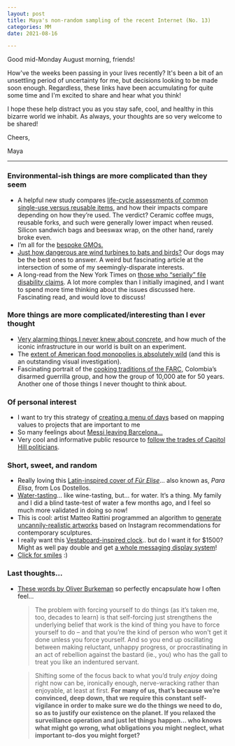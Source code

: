 ```yaml
---
layout: post
title: Maya's non-random sampling of the recent Internet (No. 13)
categories: MM
date: 2021-08-16

---
```


Good mid-Monday August morning, friends!

How've the weeks been passing in your lives recently? It's been a bit of an unsettling period of uncertainty for me, but decisions looking to be made soon enough. Regardless, these links have been accumulating for quite some time and I'm excited to share and hear what you think!

I hope these help distract you as you stay safe, cool, and healthy in this bizarre world we inhabit. As always, your thoughts are so very welcome to be shared!

Cheers,

Maya

---

### Environmental-ish things are more complicated than they seem

- A helpful new study compares [life-cycle assessments of common single-use versus reusable items](https://www.anthropocenemagazine.org/2021/07/think-that-reusable-straw-or-sandwich-wrap-is-better-for-the-environment-think-again/?utm_source=rss&utm_medium=rss&utm_campaign=think-that-reusable-straw-or-sandwich-wrap-is-better-for-the-environment-think-again&utm_source=Anthropocene&utm_campaign=585fcc222c-Anthropocene+science+to+AM&utm_medium=email&utm_term=0_ececcea89a-585fcc222c-294377772), and how their impacts compare depending on how they’re used. The verdict? Ceramic coffee mugs, reusable forks, and such were generally lower impact when reused. Silicon sandwich bags and beeswax wrap, on the other hand, rarely broke even.
- I’m all for the [bespoke GMOs.](https://www.nytimes.com/2021/07/20/magazine/gmos.html?referringSource=articleShare)
- [Just how dangerous are wind turbines to bats and birds?](https://www.theatlantic.com/science/archive/2021/07/bat-dogs-wind-turbines/619482/?utm_source=newsletter&utm_medium=email&utm_campaign=atlantic-daily-newsletter&utm_content=20210721&silverid=%25%25RECIPIENT_ID%25%25&utm_term=The%20Atlantic%20Daily)  Our dogs may be the best ones to answer. A weird but fascinating article at the intersection of some of my seemingly-disparate interests.
- A long-read from the New York Times on [those who “serially” file disability claims](https://www.nytimes.com/2021/07/21/magazine/americans-with-disabilities-act.html?referringSource=articleShare). A lot more complex than I initially imagined, and I want to spend more time thinking about the issues discussed here. Fascinating read, and would love to discuss!

### More things are more complicated/interesting than I ever thought

- [Very alarming things I never knew about concrete](https://theprepared.us3.list-manage.com/track/click?u=2e2c86e49a5f6d1fd1ab7ce70&id=6ff219c9ec&e=2916a434ea), and how much of the iconic infrastructure in our world is built on an experiment.
- The [extent of American food monopolies is absolutely wild](https://www.theguardian.com/environment/ng-interactive/2021/jul/14/food-monopoly-meals-profits-data-investigation?utm_source=thingtesting&utm_campaign=9d42dbf9dd-ISSUE_71&utm_medium=email&utm_term=0_8aab527691-9d42dbf9dd-434785290) (and this is an outstanding visual investigation).
- Fascinating portrait of the [cooking traditions of the FARC](https://www.atlasobscura.com/articles/what-farc-ate-colombia), Colombia’s disarmed guerrilla group, and how the group of 10,000 ate for 50 years. Another one of those things I never thought to think about.

### Of personal interest

- I want to try this strategy of [creating a menu of days](https://thecreativeindependent.com/tips/tips-for-how-to-prioritize-your-project-ideas/?_kx=oWkQXypT8JA71wOF4f058H4EHaCsDq6dY02_v_eexSM%3D.Tveuzf&utm_source=pocket_mylist) based on mapping values to projects that are important to me
- So many feelings about [Messi leaving Barcelona…](https://www.theguardian.com/football/2021/aug/10/the-manner-of-lionel-messi-leaving-feels-wrong-for-him-and-for-barcelona)
- Very cool and informative public resource to [follow the trades of Capitol Hill politicians](https://www.capitoltrades.com).

### Short, sweet, and random

- Really loving this [Latin-inspired cover of *Für Elise*](https://open.spotify.com/track/6t6QEaiKAXtVOORoNbGR9O?si=ae6cc0646b4c4b57)... also known as, *Para Elisa*, from Los Dostellos.
- [Water-tasting](https://www.atlasobscura.com/articles/water-tasting-events?utm_source=Gastro+Obscura+Weekly+E-mail&utm_campaign=e3ffd306e8-GASTRO_EMAIL_CAMPAIGN_2021_07_31&utm_medium=email&utm_term=0_2418498528-e3ffd306e8-75453502&mc_cid=e3ffd306e8&mc_eid=b32ef50eb4)… like wine-tasting, but… for water. It’s a thing. My family and I did a blind taste-test of water a few months ago, and I feel so much more validated in doing so now!
- This is cool: artist Matteo Rattini programmed an algorithm to [generate uncannily-realistic artworks](https://hyperallergic.com/667011/art-of-ai-matteo-rattini-eerily-real-computer-generated-sculptures/?utm_medium=email&utm_campaign=WiR080621&utm_content=WiR080621+CID_be853bb13b8d1cbe26f188be8a444e6b&utm_source=hn&utm_term=trained%20a%20neural%20network) based on Instagram recommendations for contemporary sculptures.
- I really want this [Vestaboard-inspired clock](https://store.solarilineadesign.com/products/dator-60-vertical-black/).. but do I want it for $1500? Might as well pay double and get [a whole messaging display system](https://store.moma.org/tech/home-electronics/vestaboard-smart-messaging-display/13620-153473.html?flow_enabled=false#utm_source=google)!
- [Click for smiles](https://thisiscolossal.us5.list-manage.com/track/click?u=d6c1d1d7c7f055e30321f9a6a&id=a9bf554c97&e=73a175ec89) :)

### Last thoughts...

- [These words by Oliver Burkeman](https://ckarchive.com/b/p9ueh9hwp6zk) so perfectly encapsulate how I often feel…

    > The problem with forcing yourself to do things (as it’s taken me, too, decades to learn) is that self-forcing just strengthens the underlying belief that work is the kind of thing you have to force yourself to do – and that you’re the kind of person who won't get it done unless you force yourself. And so you end up oscillating between making reluctant, unhappy progress, or procrastinating in an act of rebellion against the bastard (ie., you) who has the gall to treat you like an indentured servant.

    > Shifting some of the focus back to what you’d truly *enjoy* doing right now can be, ironically enough, nerve-wracking rather than enjoyable, at least at first. **For many of us, that’s because we’re convinced, deep down, that we require this constant self-vigilance in order to make sure we do the things we need to do, so as to justify our existence on the planet. If you relaxed the surveillance operation and just let things happen… who knows what might go wrong, what obligations you might neglect, what important to-dos you might forget?**
